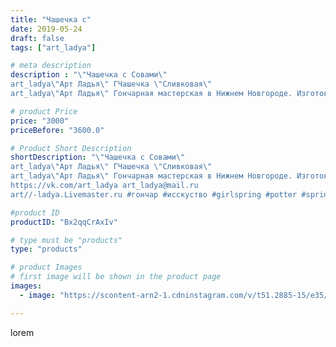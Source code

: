 ```yaml
---
title: "Чашечка с"
date: 2019-05-24
draft: false
tags: ["art_ladya"]

# meta description
description : "\"Чашечка с Совами\" 
art_ladya\"Арт Ладья\" ГЧашечка \"Сливковая\" 
art_ladya\"Арт Ладья\" Гончарная мастерская в Нижнем Новгороде. Изготовление керамики и мас"

# product Price
price: "3000"
priceBefore: "3600.0"

# Product Short Description
shortDescription: "\"Чашечка с Совами\" 
art_ladya\"Арт Ладья\" ГЧашечка \"Сливковая\" 
art_ladya\"Арт Ладья\" Гончарная мастерская в Нижнем Новгороде. Изготовление керамики и мастер//-классы по обучению. 
https://vk.com/art_ladya art_ladya@mail.ru 
art//-ladya.Livemaster.ru #гончар #исскуство #girlspring #potter #spring #керамикаручнаяработа #гончарнаямастерская #сова #handmade #посудаизглины #керамика #гончарнаяпосуда #эксклюзивнаякерамика #dishes #decor #ceramicar #owl #claygoods #tankard #earthenware #ceramic #design #кружка #чашечки #restaurant #ceramicart #сливковая #clay #совы #авторскаякерамика"

#product ID
productID: "Bx2qqCrAxIv"

# type must be "products"
type: "products"

# product Images
# first image will be shown in the product page
images:
  - image: "https://scontent-arn2-1.cdninstagram.com/v/t51.2885-15/e35/59820373_154865128891753_7717645288571082908_n.jpg?se=7&tp=1&_nc_ht=scontent-arn2-1.cdninstagram.com&_nc_cat=101&_nc_ohc=LfECZvlnQjgAX9s5TFw&ccb=7-4&oh=cabdfd6e7e79488c1e3d4d03c65348e2&oe=6085FDAA&_nc_sid=86f79a&ig_cache_key=MjA1MTAxNDI4NzM1NDQzNDA5NQ%3D%3D.2-ccb7-4"

---
```

lorem
